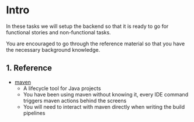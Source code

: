 # Intro

In these tasks we will setup the backend so that it is ready to go for functional stories and non-functional tasks.

You are encouraged to go through the reference material so that you have the necessary background knowledge.

## 1. Reference

* [maven](./../../../../../reference/maven/maven.md)
    * A lifecycle tool for Java projects
    * You have been using maven without knowing it, every IDE command triggers maven actions behind the screens
    * You will need to interact with maven directly when writing the build pipelines